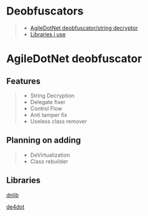 # Deobfuscators
> - [AgileDotNet deobfuscator/string decryptor](#agiledotnet-deobfuscator)
> - [Libraries i use](#libraries)

# AgileDotNet deobfuscator

## Features

> - String Decryption
> - Delegate fixer
> - Control Flow 
> - Anti tamper fix
> - Useless class remover

## Planning on adding

> - DeVirtualization
> - Class rebuilder

## Libraries

[dnlib](https://github.com/0xd4d/dnlib)

[de4dot](https://github.com/de4dot/de4dot)
